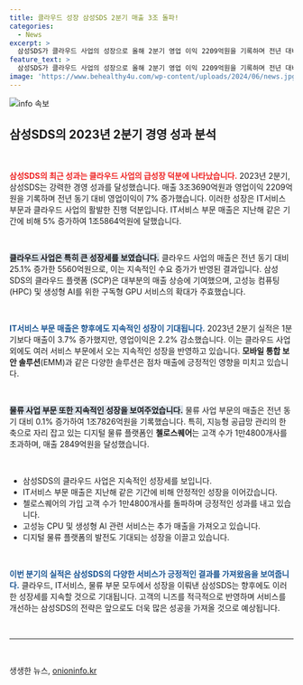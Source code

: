 ```yaml
---
title: 클라우드 성장 삼성SDS 2분기 매출 3조 돌파!
categories:
  - News
excerpt: >
  삼성SDS가 클라우드 사업의 성장으로 올해 2분기 영업 이익 2209억원을 기록하며 전년 대비 7% 증가했습니다. 또한, 디지털 물류 플랫폼 첼로스퀘어 가입사가 1만4800곳을 넘어서며 주목받고 있습니다.
feature_text: >
  삼성SDS가 클라우드 사업의 성장으로 올해 2분기 영업 이익 2209억원을 기록하며 전년 대비 7% 증가했습니다. 또한, 디지털 물류 플랫폼 첼로스퀘어 가입사가 1만4800곳을 넘어서며 주목받고 있습니다.
image: 'https://www.behealthy4u.com/wp-content/uploads/2024/06/news.jpg'
---
```


<p><img src="https://www.behealthy4u.com/wp-content/uploads/2024/06/news.jpg" alt="info 속보" /></p>

<h2 data-ke-size="size26">삼성SDS의 2023년 2분기 경영 성과 분석</h2>

<p data-ke-size="size16">&nbsp;</p>

<p><b><span style="color: #ee2323;">삼성SDS의 최근 성과는 클라우드 사업의 급성장 덕분에 나타났습니다.</span></b> 2023년 2분기, 삼성SDS는 강력한 경영 성과를 달성했습니다. 매출 3조3690억원과 영업이익 2209억원을 기록하며 전년 동기 대비 영업이익이 7% 증가했습니다. 이러한 성장은 IT서비스 부문과 클라우드 사업의 활발한 진행 덕분입니다. IT서비스 부문 매출은 지난해 같은 기간에 비해 5% 증가하여 1조5864억원에 달했습니다.</p>

<p data-ke-size="size16">&nbsp;</p>

<p><b><span style="background-color: #21538527;">클라우드 사업은 특히 큰 성장세를 보였습니다.</span></b> 클라우드 사업의 매출은 전년 동기 대비 25.1% 증가한 5560억원으로, 이는 지속적인 수요 증가가 반영된 결과입니다. 삼성SDS의 클라우드 플랫폼 (SCP)은 대부분의 매출 상승에 기여했으며, 고성능 컴퓨팅(HPC) 및 생성형 AI를 위한 구독형 GPU 서비스의 확대가 주효했습니다.</p>

<p data-ke-size="size16">&nbsp;</p>

<p><b><span style="color: #1a5490;">IT서비스 부문 매출은 향후에도 지속적인 성장이 기대됩니다.</span></b> 2023년 2분기 실적은 1분기보다 매출이 3.7% 증가했지만, 영업이익은 2.2% 감소했습니다. 이는 클라우드 사업 외에도 여러 서비스 부문에서 오는 지속적인 성장을 반영하고 있습니다. <b>모바일 통합 보안 솔루션</b>(EMM)과 같은 다양한 솔루션은 점차 매출에 긍정적인 영향을 미치고 있습니다.</p>

<p data-ke-size="size16">&nbsp;</p>

<p><b><span style="background-color: #21538527;">물류 사업 부문 또한 지속적인 성장을 보여주었습니다.</span></b> 물류 사업 부문의 매출은 전년 동기 대비 0.1% 증가하여 1조7826억원을 기록했습니다. 특히, 지능형 공급망 관리의 한 축으로 자리 잡고 있는 디지털 물류 플랫폼인 <b>첼로스퀘어</b>는 고객 수가 1만4800개사를 초과하며, 매출 2849억원을 달성했습니다.</p>

<p data-ke-size="size16">&nbsp;</p>

<ul>
<li>삼성SDS의 클라우드 사업은 지속적인 성장세를 보입니다.</li>
<li>IT서비스 부문 매출은 지난해 같은 기간에 비해 안정적인 성장을 이어갔습니다.</li>
<li>첼로스퀘어의 가입 고객 수가 1만4800개사를 돌파하며 긍정적인 성과를 내고 있습니다.</li>
<li>고성능 CPU 및 생성형 AI 관련 서비스는 추가 매출을 가져오고 있습니다.</li>
<li>디지털 물류 플랫폼의 발전도 기대되는 성장을 이끌고 있습니다.</li>
</ul>

<p data-ke-size="size16">&nbsp;</p>

<p><b><span style="color: #1a5490;">이번 분기의 실적은 삼성SDS의 다양한 서비스가 긍정적인 결과를 가져왔음을 보여줍니다.</span></b> 클라우드, IT서비스, 물류 부문 모두에서 성장을 이뤄낸 삼성SDS는 향후에도 이러한 성장세를 지속할 것으로 기대됩니다. 고객의 니즈를 적극적으로 반영하며 서비스를 개선하는 삼성SDS의 전략은 앞으로도 더욱 많은 성공을 가져올 것으로 예상됩니다.</p>

<p data-ke-size="size16">&nbsp;</p>

<hr />

<p data-ke-size="size16">&nbsp;</p>
생생한 뉴스, <a href="https://onioninfo.kr" rel="dofollow">onioninfo.kr</a>


